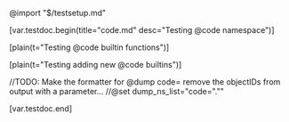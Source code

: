@import "$/testsetup.md"

[var.testdoc.begin(title="code.md" desc="Testing @code namespace")]

[plain(t="Testing @code builtin functions")]

[plain(t="Testing adding new @code builtins")]

//TODO: Make the formatter for @dump code= remove the objectIDs from output with a parameter...
//@set dump_ns_list="code=\".\""

[var.testdoc.end]
